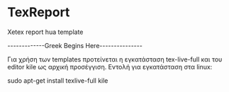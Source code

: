 TexReport
=========

Xetex report hua template

-------------Greek Begins Here---------------

Για χρήση των templates προτείνεται η εγκατάσταση tex-live-full και του editor kile
ως αρχική προσέγγιση.
Εντολή για εγκατάσταση στα linux:

sudo apt-get install texlive-full kile


